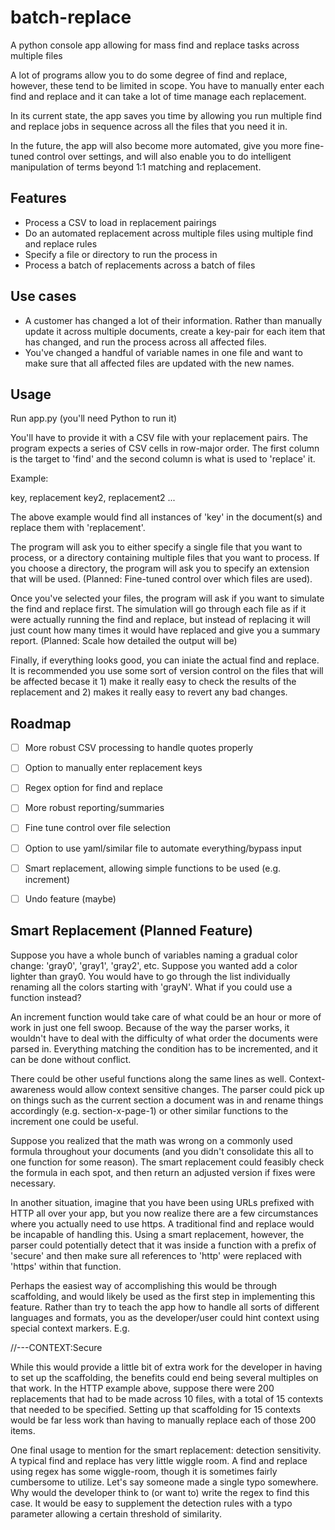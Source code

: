 batch-replace
=============

A python console app allowing for mass find and replace tasks across multiple files

A lot of programs allow you to do some degree of find and replace, however, these tend to be limited in scope. You have to manually enter each find and replace and it can take a lot of time manage each replacement.

In its current state, the app saves you time by allowing you run multiple find and replace jobs in sequence across all the files that you need it in.

In the future, the app will also become more automated, give you more fine-tuned control over settings, and will also enable you to do intelligent manipulation of terms beyond 1:1 matching and replacement.


Features
--------
- Process a CSV to load in replacement pairings
- Do an automated replacement across multiple files using multiple find and replace rules
- Specify a file or directory to run the process in
- Process a batch of replacements across a batch of files


Use cases
---------
- A customer has changed a lot of their information. Rather than manually update it across multiple documents, create a key-pair for each item that has changed, and run the process across all affected files.
- You've changed a handful of variable names in one file and want to make sure that all affected files are updated with the new names.



Usage
-----

Run app.py (you'll need Python to run it)

You'll have to provide it with a CSV file with your replacement pairs. The program expects a series of CSV cells in row-major order. The first column is the target to 'find' and the second column is what is used to 'replace' it.

Example:

  key, replacement
  key2, replacement2
  ...
  
The above example would find all instances of 'key' in the document(s) and replace them with 'replacement'.

The program will ask you to either specify a single file that you want to process, or a directory containing multiple files that you want to process. If you choose a directory, the program will ask you to specify an extension that will be used. (Planned: Fine-tuned control over which files are used).

Once you've selected your files, the program will ask if you want to simulate the find and replace first. The simulation will go through each file as if it were actually running the find and replace, but instead of replacing it will just count how many times it would have replaced and give you a summary report. (Planned: Scale how detailed the output will be)

Finally, if everything looks good, you can iniate the actual find and replace. It is recommended you use some sort of version control on the files that will be affected becase it 1) make it really easy to check the results of the replacement and 2) makes it really easy to revert any bad changes.



Roadmap
-------
- [ ] More robust CSV processing to handle quotes properly
- [ ] Option to manually enter replacement keys
- [ ] Regex option for find and replace
- [ ] More robust reporting/summaries
- [ ] Fine tune control over file selection
- [ ] Option to use yaml/similar file to automate everything/bypass input
- [ ] Smart replacement, allowing simple functions to be used (e.g. increment)
- [ ] Undo feature (maybe)


Smart Replacement (Planned Feature)
-----------------------------------

Suppose you have a whole bunch of variables naming a gradual color change: 'gray0', 'gray1', 'gray2', etc. Suppose you wanted add a color lighter than gray0. You would have to go through the list individually renaming all the colors starting with 'grayN'. What if you could use a function instead?

An increment function would take care of what could be an hour or more of work in just one fell swoop. Because of the way the parser works, it wouldn't have to deal with the difficulty of what order the documents were parsed in. Everything matching the condition has to be incremented, and it can be done without conflict.

There could be other useful functions along the same lines as well. Context-awareness would allow context sensitive changes. The parser could pick up on things such as the current section a document was in and rename things accordingly (e.g. section-x-page-1) or other similar functions to the increment one could be useful.

Suppose you realized that the math was wrong on a commonly used formula throughout your documents (and you didn't consolidate this all to one function for some reason). The smart replacement could feasibly check the formula in each spot, and then return an adjusted version if fixes were necessary.

In another situation, imagine that you have been using URLs prefixed with HTTP all over your app, but you now realize there are a few circumstances where you actually need to use https. A traditional find and replace would be incapable of handling this. Using a smart replacement, however, the parser could potentially detect that it was inside a function with a prefix of 'secure' and then make sure all references to 'http' were replaced with 'https' within that function.

Perhaps the easiest way of accomplishing this would be through scaffolding, and would likely be used as the first step in implementing this feature. Rather than try to teach the app how to handle all sorts of different languages and formats, you as the developer/user could hint context using special context markers. E.g.

//---CONTEXT:Secure

While this would provide a little bit of extra work for the developer in having to set up the scaffolding, the benefits could end being several multiples on that work. In the HTTP example above, suppose there were 200 replacements that had to be made across 10 files, with a total of 15 contexts that needed to be specified. Setting up that scaffolding for 15 contexts would be far less work than having to manually replace each of those 200 items.

One final usage to mention for the smart replacement: detection sensitivity. A typical find and replace has very little wiggle room. A find and replace using regex has some wiggle-room, though it is sometimes fairly cumbersome to utilize. Let's say someone made a single typo somewhere. Why would the developer think to (or want to) write the regex to find this case. It would be easy to supplement the detection rules with a typo parameter allowing a certain threshold of similarity.
